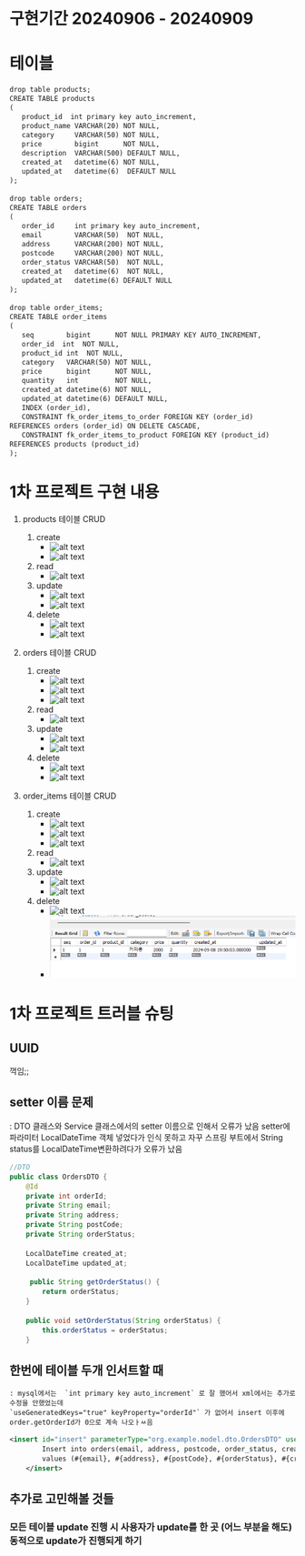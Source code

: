 
# 구현기간 20240906 - 20240909
# 테이블 
 ```mysql
drop table products;
CREATE TABLE products
(
    product_id  int primary key auto_increment,
    product_name VARCHAR(20) NOT NULL,
    category     VARCHAR(50) NOT NULL,
    price        bigint      NOT NULL,
    description  VARCHAR(500) DEFAULT NULL,
    created_at   datetime(6) NOT NULL,
    updated_at   datetime(6)  DEFAULT NULL
);

drop table orders;
CREATE TABLE orders
(
    order_id     int primary key auto_increment,
    email        VARCHAR(50)  NOT NULL,
    address      VARCHAR(200) NOT NULL,
    postcode     VARCHAR(200) NOT NULL,
    order_status VARCHAR(50)  NOT NULL,
    created_at   datetime(6)  NOT NULL,
    updated_at   datetime(6) DEFAULT NULL
);

drop table order_items;
CREATE TABLE order_items
(
    seq        bigint      NOT NULL PRIMARY KEY AUTO_INCREMENT,
    order_id  int  NOT NULL,
    product_id int  NOT NULL,
    category   VARCHAR(50) NOT NULL,
    price      bigint      NOT NULL,
    quantity   int         NOT NULL,
    created_at datetime(6) NOT NULL,
    updated_at datetime(6) DEFAULT NULL,
    INDEX (order_id),
    CONSTRAINT fk_order_items_to_order FOREIGN KEY (order_id) REFERENCES orders (order_id) ON DELETE CASCADE,
    CONSTRAINT fk_order_items_to_product FOREIGN KEY (product_id) REFERENCES products (product_id)
);
 ```

# 1차 프로젝트 구현 내용 
  1. products 테이블 CRUD
     1. create 
        - ![alt text](image.png)
        - ![alt text](image-1.png)
     2. read
        - ![alt text](image-2.png)
     3. update
        - ![alt text](image-3.png)
        - ![alt text](image-4.png)
     4. delete
        - ![alt text](image-5.png)
        - ![alt text](image-6.png)
   
  2. orders 테이블 CRUD
     1. create
        - ![alt text](image-7.png)
        - ![alt text](image-8.png)
        - ![alt text](image-9.png)
     2. read
        - ![alt text](image-10.png)
     3. update
        - ![alt text](image-11.png)
        - ![alt text](image-12.png)
     4. delete
        - ![alt text](image-13.png)
        - ![alt text](image-14.png)
  3. order_items 테이블 CRUD
     1. create
        - ![alt text](image-7.png)
        - ![alt text](image-8.png)
        - ![alt text](image-9.png)
     2. read
        - ![alt text](image-15.png)
     3. update
        - ![alt text](image-3.png)
        - ![alt text](image-16.png)
     4. delete
        - ![alt text](image-17.png)
        - ![alt text](project/images/image-18.png)

# 1차 프로젝트 트러블 슈팅 

 ## UUID 
 꺽임;; 

 ## setter 이름 문제 
  : DTO 클래스와 Service 클래스에서의 setter 이름으로 인해서 오류가 났음 
  setter에 파라미터 LocalDateTime 객체 넣었다가 인식 못하고 자꾸  스프링 부트에서 String status를 LocalDateTime변환하려다가 오류가 났음 
```java
//DTO
public class OrdersDTO {
    @Id
    private int orderId;
    private String email;
    private String address;
    private String postCode;
    private String orderStatus;

    LocalDateTime created_at;
    LocalDateTime updated_at;

     public String getOrderStatus() {
        return orderStatus;
    }

    public void setOrderStatus(String orderStatus) {
        this.orderStatus = orderStatus;
    } 
``` 

 ## 한번에 테이블 두개 인서트할 때 
    : mysql에서는  `int primary key auto_increment` 로 잘 했어서 xml에서는 추가로 수정을 안했었는데 
    `useGeneratedKeys="true" keyProperty="orderId"` 가 없어서 insert 이후에 order.getOrderId가 0으로 계속 나오ㅏㅆ음 
```xml
<insert id="insert" parameterType="org.example.model.dto.OrdersDTO" useGeneratedKeys="true" keyProperty="orderId" >
        Insert into orders(email, address, postcode, order_status, created_at)
        values (#{email}, #{address}, #{postCode}, #{orderStatus}, #{created_at})
    </insert>
```


## 추가로 고민해볼 것들 

### 모든 테이블 update 진행 시 사용자가 update를 한 곳 (어느 부분을 해도) 동적으로 update가 진행되게 하기 
